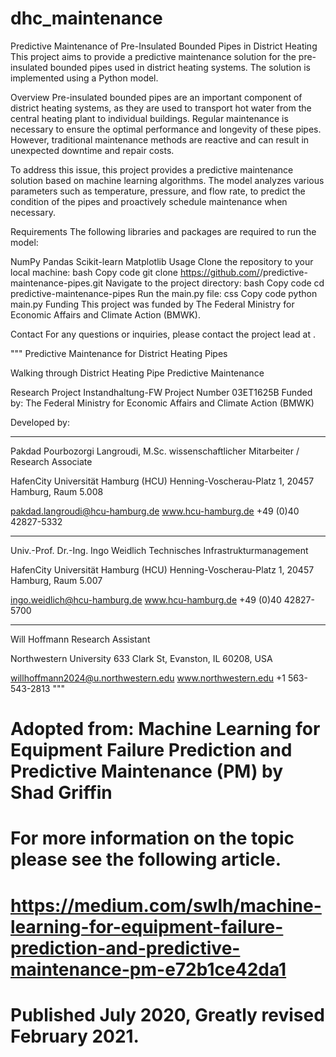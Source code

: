 # dhc_maintenance

Predictive Maintenance of Pre-Insulated Bounded Pipes in District Heating
This project aims to provide a predictive maintenance solution for the pre-insulated bounded pipes used in district heating systems. The solution is implemented using a Python model.

Overview
Pre-insulated bounded pipes are an important component of district heating systems, as they are used to transport hot water from the central heating plant to individual buildings. Regular maintenance is necessary to ensure the optimal performance and longevity of these pipes. However, traditional maintenance methods are reactive and can result in unexpected downtime and repair costs.

To address this issue, this project provides a predictive maintenance solution based on machine learning algorithms. The model analyzes various parameters such as temperature, pressure, and flow rate, to predict the condition of the pipes and proactively schedule maintenance when necessary.

Requirements
The following libraries and packages are required to run the model:

NumPy
Pandas
Scikit-learn
Matplotlib
Usage
Clone the repository to your local machine:
bash
Copy code
git clone https://github.com/<your-username>/predictive-maintenance-pipes.git
Navigate to the project directory:
bash
Copy code
cd predictive-maintenance-pipes
Run the main.py file:
css
Copy code
python main.py
Funding
This project was funded by The Federal Ministry for Economic Affairs and Climate Action (BMWK).

Contact
For any questions or inquiries, please contact the project lead at <your-email-address>.

"""
Predictive Maintenance for District Heating Pipes

Walking through District Heating Pipe Predictive Maintenance

Research Project Instandhaltung-FW
Project Number 03ET1625B
Funded by: The Federal Ministry for Economic Affairs and Climate Action (BMWK)

Developed by:
__________________
Pakdad Pourbozorgi Langroudi, M.Sc.
wissenschaftlicher Mitarbeiter / Research Associate

HafenCity Universität Hamburg (HCU)
Henning-Voscherau-Platz 1, 20457 Hamburg, Raum 5.008

pakdad.langroudi@hcu-hamburg.de
www.hcu-hamburg.de
+49 (0)40 42827-5332
__________________
Univ.-Prof. Dr.-Ing. Ingo Weidlich
Technisches Infrastrukturmanagement

HafenCity Universität Hamburg (HCU)
Henning-Voscherau-Platz 1, 20457 Hamburg, Raum 5.007

ingo.weidlich@hcu-hamburg.de
www.hcu-hamburg.de
+49 (0)40 42827-5700
__________________
Will Hoffmann
Research Assistant

Northwestern University
633 Clark St, Evanston, IL 60208, USA

willhoffmann2024@u.northwestern.edu
www.northwestern.edu
+1 563-543-2813
"""
# Adopted from: Machine Learning for Equipment Failure Prediction and Predictive Maintenance (PM) by Shad Griffin
# For more information on the topic please see the following article.
# https://medium.com/swlh/machine-learning-for-equipment-failure-prediction-and-predictive-maintenance-pm-e72b1ce42da1
# Published July 2020, Greatly revised February 2021.
